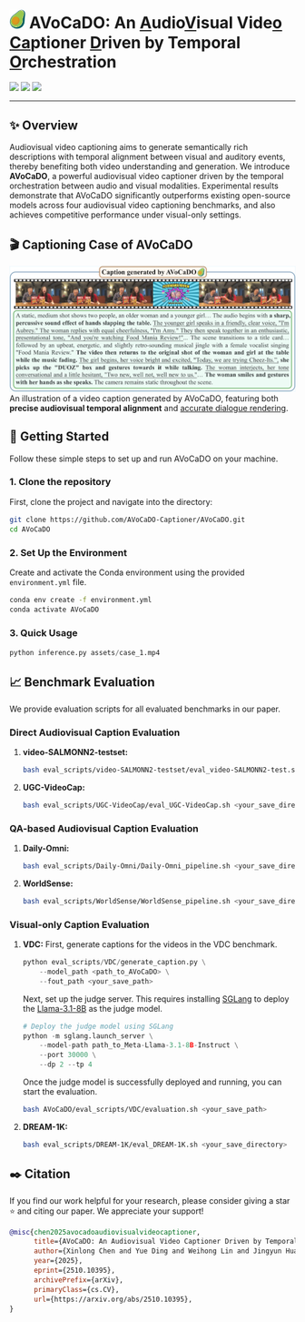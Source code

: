 # <img src="assets/avocado.ico" alt="AVoCaDO icon" width="28px"> AVoCaDO: An <u>A</u>udio<u>V</u>isual Vide<u>o</u> <u>Ca</u>ptioner <u>D</u>riven by Temporal <u>O</u>rchestration

<p align="left">
  <a href="https://avocado-captioner.github.io/"><img src="https://img.shields.io/badge/Project%20webpage-558b2f?style=for-the-badge"></a>
  <a href="https://huggingface.co/AVoCaDO-Captioner/AVoCaDO"><img src="https://img.shields.io/badge/Model-db8905?style=for-the-badge"></a>
  <a href="https://arxiv.org/abs/2510.10395"><img src="https://img.shields.io/badge/arXiv-red?style=for-the-badge"></a>
</p>

---

## ✨ Overview
Audiovisual video captioning aims to generate semantically rich descriptions with temporal alignment between visual and auditory events, thereby benefiting both video understanding and generation. We introduce <b>AVoCaDO</b>, a powerful audiovisual video captioner driven by the temporal orchestration between audio and visual modalities. Experimental results demonstrate that AVoCaDO significantly outperforms existing open-source models across four audiovisual video captioning benchmarks, and also achieves competitive performance under visual-only settings.

## 🎬 Captioning Case of AVoCaDO
<img src="assets/case_2.png" alt="AVoCaDO caption">
An illustration of a video caption generated by AVoCaDO, featuring both <b>precise audiovisual temporal alignment</b> and <u>accurate dialogue rendering</u>.

## 🚀 Getting Started
Follow these simple steps to set up and run AVoCaDO on your machine.

### 1. Clone the repository
First, clone the project and navigate into the directory:

```bash
git clone https://github.com/AVoCaDO-Captioner/AVoCaDO.git
cd AVoCaDO
```

### 2. Set Up the Environment
Create and activate the Conda environment using the provided ``environment.yml`` file.

```bash
conda env create -f environment.yml
conda activate AVoCaDO
```

### 3. Quick Usage
```python
python inference.py assets/case_1.mp4
```

## 📈 Benchmark Evaluation
We provide evaluation scripts for all evaluated benchmarks in our paper.

### Direct Audiovisual Caption Evaluation
1. **video-SALMONN2-testset:**
    ```bash
    bash eval_scripts/video-SALMONN2-testset/eval_video-SALMONN2-test.sh <your_save_directory>
    ```

2. **UGC-VideoCap:**
    ```bash
    bash eval_scripts/UGC-VideoCap/eval_UGC-VideoCap.sh <your_save_directory>
    ```

### QA-based Audiovisual Caption Evaluation
1. **Daily-Omni:**
    ```bash
    bash eval_scripts/Daily-Omni/Daily-Omni_pipeline.sh <your_save_directory>
    ```

2. **WorldSense:**
    ```bash
    bash eval_scripts/WorldSense/WorldSense_pipeline.sh <your_save_directory>
    ```

### Visual-only Caption Evaluation
1. **VDC:**
    First, generate captions for the videos in the VDC benchmark.
    ```python
    python eval_scripts/VDC/generate_caption.py \
        --model_path <path_to_AVoCaDO> \
        --fout_path <your_save_path>
    ```

    Next, set up the judge server. This requires installing [SGLang](https://github.com/sgl-project/sglang) to deploy the [Llama-3.1-8B](https://huggingface.co/meta-llama/Llama-3.1-8B) as the judge model.
    ```python
    # Deploy the judge model using SGLang
    python -m sglang.launch_server \
        --model-path path_to_Meta-Llama-3.1-8B-Instruct \
        --port 30000 \
        --dp 2 --tp 4 
    ```

    Once the judge model is successfully deployed and running, you can start the evaluation.
    ```bash
    bash AVoCaDO/eval_scripts/VDC/evaluation.sh <your_save_path>
    ```

2. **DREAM-1K:**
    ```bash
    bash eval_scripts/DREAM-1K/eval_DREAM-1K.sh <your_save_directory>
    ```


## ✒️ Citation

If you find our work helpful for your research, please consider giving a star ⭐ and citing our paper. We appreciate your support!

```bibtex
@misc{chen2025avocadoaudiovisualvideocaptioner,
      title={AVoCaDO: An Audiovisual Video Captioner Driven by Temporal Orchestration}, 
      author={Xinlong Chen and Yue Ding and Weihong Lin and Jingyun Hua and Linli Yao and Yang Shi and Bozhou Li and Yuanxing Zhang and Qiang Liu and Pengfei Wan and Liang Wang and Tieniu Tan},
      year={2025},
      eprint={2510.10395},
      archivePrefix={arXiv},
      primaryClass={cs.CV},
      url={https://arxiv.org/abs/2510.10395}, 
}
```

